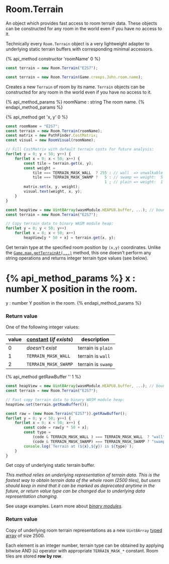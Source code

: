 # Room.Terrain

An object which provides fast access to room terrain data. These objects can be constructed for any room in the world even if you have no access to it.

Technically every `Room.Terrain` object is a very lightweight adapter to underlying static terrain buffers with corresponding minimal accessors.


{% api_method constructor 'roomName' 0 %}

```javascript
const terrain = new Room.Terrain("E2S7");
```

```javascript
const terrain = new Room.Terrain(Game.creeps.John.room.name);
```

Creates a new `Terrain` of room by its name. `Terrain` objects can be constructed for any room in the world even if you have no access to it.

{% api_method_params %}
roomName : string
The room name.
{% endapi_method_params %}


{% api_method get 'x, y' 0 %}

```javascript
const roomName = "E2S7";
const terrain = new Room.Terrain(roomName);
const matrix = new PathFinder.CostMatrix;
const visual = new RoomVisual(roomName);

// Fill CostMatrix with default terrain costs for future analysis:
for(let y = 0; y < 50; y++) {
    for(let x = 0; x < 50; x++) {
        const tile = terrain.get(x, y);
        const weight =
            tile === TERRAIN_MASK_WALL  ? 255 : // wall  => unwalkable
            tile === TERRAIN_MASK_SWAMP ?   5 : // swamp => weight:  5
                                            1 ; // plain => weight:  1
        matrix.set(x, y, weight);
        visual.text(weight, x, y);
    }
}
```

```javascript
const heapView = new Uint8Array(wasmModule.HEAPU8.buffer, ...); // bound to WASM module heap
const terrain = new Room.Terrain("E2S7");

// Copy terrain data to binary WASM module heap:
for(let y = 0; y < 50; y++)
    for(let x = 0; x < 50; x++)
        heapView[y * 50 + x] = terrain.get(x, y);
```

Get terrain type at the specified room position by `(x,y)` coordinates. Unlike the <a href="#Game.map.getTerrainAt">`Game.map.getTerrainAt(...)`</a> method, this one doesn't perform any string operations and returns integer terrain type values (see below).

{% api_method_params %}
x : number
X position in the room.
===
y : number
Y position in the room.
{% endapi_method_params %}

### Return value

One of the following integer values:

| value | <a href="#Constants">constant</a> (*if exists*) | description |
|-|-|-|
| 0 | *doesn't exist* | terrain is `plain` |
| 1 | `TERRAIN_MASK_WALL` | terrain is `wall`|
| 2 | `TERRAIN_MASK_SWAMP` | terrain is `swamp`|


{% api_method getRawBuffer '' 1 %}

```javascript
const heapView = new Uint8Array(wasmModule.HEAPU8.buffer, ...); // bound to WASM module heap
const terrain = new Room.Terrain("E2S7");

// Fast copy terrain data to binary WASM module heap:
heapView.set(terrain.getRawBuffer());
```

```javascript
const raw = (new Room.Terrain("E2S7")).getRawBuffer();
for(let y = 0; y < 50; y++) {
    for(let x = 0; x < 50; x++) {
        const code = raw[y * 50 + x];
        const type =
            (code & TERRAIN_MASK_WALL ) === TERRAIN_MASK_WALL  ? "wall"  :
            (code & TERRAIN_MASK_SWAMP) === TERRAIN_MASK_SWAMP ? "swamp" : "plain" ;
        console.log(`Terrain at (${x},${y}) is ${type}`);
    }
}
```

Get copy of underlying static terrain buffer.

*This method relies on underlying representation of terrain data. This is the fastest way to obtain terrain data of the whole room (2500 tiles), but users should keep in mind that it can be marked as deprecated anytime in the future, or return value type can be changed due to underlying data representation changing.*

See usage examples. Learn more about <a href="/modules.html#Binary-modules">_binary modules_</a>.

### Return value

Copy of underlying room terrain representations as a new `Uint8Array` [typed array](https://developer.mozilla.org/en-US/docs/Web/JavaScript/Reference/Global_Objects/TypedArray) of size 2500.

Each element is an integer number, terrain type can be obtained by applying bitwise AND (`&`) operator with appropriate `TERRAIN_MASK_*` constant. Room tiles are stored **row by row**.
